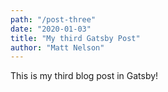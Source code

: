 ```yaml
---
path: "/post-three"
date: "2020-01-03"
title: "My third Gatsby Post"
author: "Matt Nelson"
---
```


This is my third blog post in Gatsby!